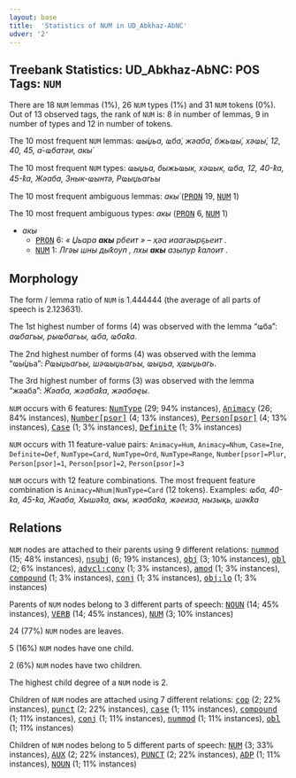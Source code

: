 ```yaml
---
layout: base
title:  'Statistics of NUM in UD_Abkhaz-AbNC'
udver: '2'
---
```


## Treebank Statistics: UD_Abkhaz-AbNC: POS Tags: `NUM`

There are 18 `NUM` lemmas (1%), 26 `NUM` types (1%) and 31 `NUM` tokens (0%).
Out of 13 observed tags, the rank of `NUM` is: 8 in number of lemmas, 9 in number of types and 12 in number of tokens.

The 10 most frequent `NUM` lemmas: <em>ҩы́џьа, ҩба́, жәаба́, бжьҩы́, хәҩы́, 12, 40, 45, а́-ҩбатәи, акы́</em>

The 10 most frequent `NUM` types:  <em>ҩыџьа, быжьҩык, хәҩык, ҩба, 12, 40-ҟа, 45-ҟа, Жәаба, Знык-ҩынтә, Рҩыџьагьы</em>

The 10 most frequent ambiguous lemmas: <em>акы́</em> (<tt><a href="ab_abnc-pos-PRON.html">PRON</a></tt> 19, <tt><a href="ab_abnc-pos-NUM.html">NUM</a></tt> 1)

The 10 most frequent ambiguous types:  <em>акы</em> (<tt><a href="ab_abnc-pos-PRON.html">PRON</a></tt> 6, <tt><a href="ab_abnc-pos-NUM.html">NUM</a></tt> 1)


* <em>акы</em>
  * <tt><a href="ab_abnc-pos-PRON.html">PRON</a></tt> 6: <em>« Џьара <b>акы</b> рбеит » – ҳәа иаагәырҕьеит .</em>
  * <tt><a href="ab_abnc-pos-NUM.html">NUM</a></tt> 1: <em>Лгәы шны дыҟоуп , лхы <b>акы</b> азылур ҟалоит .</em>

## Morphology

The form / lemma ratio of `NUM` is 1.444444 (the average of all parts of speech is 2.123631).

The 1st highest number of forms (4) was observed with the lemma “ҩба́”: <em>аҩбагьы, рыҩбагьы, ҩба, ҩбаҟа</em>.

The 2nd highest number of forms (4) was observed with the lemma “ҩы́џьа”: <em>Рҩыџьагьы, шәҩыџьагьы, ҩыџьа, ҳҩыџьагь</em>.

The 3rd highest number of forms (3) was observed with the lemma “жәаба́”: <em>Жәаба, жәабаҟа, жәабаҿы</em>.

`NUM` occurs with 6 features: <tt><a href="ab_abnc-feat-NumType.html">NumType</a></tt> (29; 94% instances), <tt><a href="ab_abnc-feat-Animacy.html">Animacy</a></tt> (26; 84% instances), <tt><a href="ab_abnc-feat-Number-psor.html">Number[psor]</a></tt> (4; 13% instances), <tt><a href="ab_abnc-feat-Person-psor.html">Person[psor]</a></tt> (4; 13% instances), <tt><a href="ab_abnc-feat-Case.html">Case</a></tt> (1; 3% instances), <tt><a href="ab_abnc-feat-Definite.html">Definite</a></tt> (1; 3% instances)

`NUM` occurs with 11 feature-value pairs: `Animacy=Hum`, `Animacy=Nhum`, `Case=Ine`, `Definite=Def`, `NumType=Card`, `NumType=Ord`, `NumType=Range`, `Number[psor]=Plur`, `Person[psor]=1`, `Person[psor]=2`, `Person[psor]=3`

`NUM` occurs with 12 feature combinations.
The most frequent feature combination is `Animacy=Nhum|NumType=Card` (12 tokens).
Examples: <em>ҩба, 40-ҟа, 45-ҟа, Жәаба, Хышәҟа, акы, жәабаҟа, жәеиза, нызықь, шәкҟа</em>


## Relations

`NUM` nodes are attached to their parents using 9 different relations: <tt><a href="ab_abnc-dep-nummod.html">nummod</a></tt> (15; 48% instances), <tt><a href="ab_abnc-dep-nsubj.html">nsubj</a></tt> (6; 19% instances), <tt><a href="ab_abnc-dep-obj.html">obj</a></tt> (3; 10% instances), <tt><a href="ab_abnc-dep-obl.html">obl</a></tt> (2; 6% instances), <tt><a href="ab_abnc-dep-advcl-conv.html">advcl:conv</a></tt> (1; 3% instances), <tt><a href="ab_abnc-dep-amod.html">amod</a></tt> (1; 3% instances), <tt><a href="ab_abnc-dep-compound.html">compound</a></tt> (1; 3% instances), <tt><a href="ab_abnc-dep-conj.html">conj</a></tt> (1; 3% instances), <tt><a href="ab_abnc-dep-obj-lo.html">obj:lo</a></tt> (1; 3% instances)

Parents of `NUM` nodes belong to 3 different parts of speech: <tt><a href="ab_abnc-pos-NOUN.html">NOUN</a></tt> (14; 45% instances), <tt><a href="ab_abnc-pos-VERB.html">VERB</a></tt> (14; 45% instances), <tt><a href="ab_abnc-pos-NUM.html">NUM</a></tt> (3; 10% instances)

24 (77%) `NUM` nodes are leaves.

5 (16%) `NUM` nodes have one child.

2 (6%) `NUM` nodes have two children.

The highest child degree of a `NUM` node is 2.

Children of `NUM` nodes are attached using 7 different relations: <tt><a href="ab_abnc-dep-cop.html">cop</a></tt> (2; 22% instances), <tt><a href="ab_abnc-dep-punct.html">punct</a></tt> (2; 22% instances), <tt><a href="ab_abnc-dep-case.html">case</a></tt> (1; 11% instances), <tt><a href="ab_abnc-dep-compound.html">compound</a></tt> (1; 11% instances), <tt><a href="ab_abnc-dep-conj.html">conj</a></tt> (1; 11% instances), <tt><a href="ab_abnc-dep-nummod.html">nummod</a></tt> (1; 11% instances), <tt><a href="ab_abnc-dep-obl.html">obl</a></tt> (1; 11% instances)

Children of `NUM` nodes belong to 5 different parts of speech: <tt><a href="ab_abnc-pos-NUM.html">NUM</a></tt> (3; 33% instances), <tt><a href="ab_abnc-pos-AUX.html">AUX</a></tt> (2; 22% instances), <tt><a href="ab_abnc-pos-PUNCT.html">PUNCT</a></tt> (2; 22% instances), <tt><a href="ab_abnc-pos-ADP.html">ADP</a></tt> (1; 11% instances), <tt><a href="ab_abnc-pos-NOUN.html">NOUN</a></tt> (1; 11% instances)

